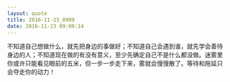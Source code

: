 ```yaml
---
layout: quote
title: 2016-11-23_0909
date: 2016-11-23 09:09:14
---
```


不知道自己想做什么，就先把身边的事做好；不知道自己会遇到谁，就先学会善待身边的人；不知道现在做的有没有意义，至少先确定自己不是什么都没做。迷雾里你或许只能看见眼前的五米，但一步一步走下来，雾就会慢慢散了。等待和拖延只会夺走你的动力！